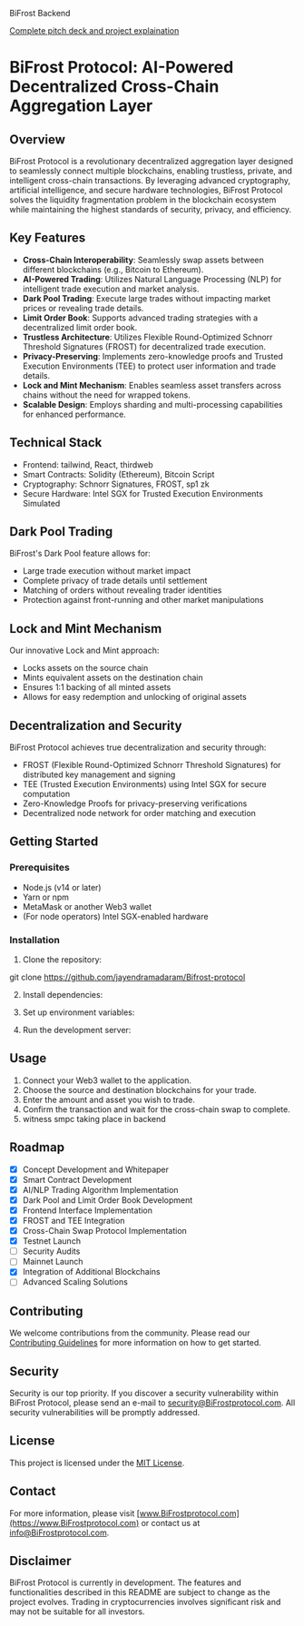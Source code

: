 BiFrost Backend

[Complete pitch deck and project explaination](https://xythum.my.canva.site/bifrost-protocol)



# BiFrost Protocol: AI-Powered Decentralized Cross-Chain Aggregation Layer

## Overview

BiFrost Protocol is a revolutionary decentralized aggregation layer designed to seamlessly connect multiple blockchains, enabling trustless, private, and intelligent cross-chain transactions. By leveraging advanced cryptography, artificial intelligence, and secure hardware technologies, BiFrost Protocol solves the liquidity fragmentation problem in the blockchain ecosystem while maintaining the highest standards of security, privacy, and efficiency.

## Key Features

- **Cross-Chain Interoperability**: Seamlessly swap assets between different blockchains (e.g., Bitcoin to Ethereum).
- **AI-Powered Trading**: Utilizes Natural Language Processing (NLP) for intelligent trade execution and market analysis.
- **Dark Pool Trading**: Execute large trades without impacting market prices or revealing trade details.
- **Limit Order Book**: Supports advanced trading strategies with a decentralized limit order book.
- **Trustless Architecture**: Utilizes Flexible Round-Optimized Schnorr Threshold Signatures (FROST) for decentralized trade execution.
- **Privacy-Preserving**: Implements zero-knowledge proofs and Trusted Execution Environments (TEE) to protect user information and trade details.
- **Lock and Mint Mechanism**: Enables seamless asset transfers across chains without the need for wrapped tokens.
- **Scalable Design**: Employs sharding and multi-processing capabilities for enhanced performance.

## Technical Stack

- Frontend: tailwind, React, thirdweb
- Smart Contracts: Solidity (Ethereum), Bitcoin Script
- Cryptography: Schnorr Signatures, FROST, sp1 zk
- Secure Hardware: Intel SGX for Trusted Execution Environments Simulated

## Dark Pool Trading

BiFrost's Dark Pool feature allows for:
- Large trade execution without market impact
- Complete privacy of trade details until settlement
- Matching of orders without revealing trader identities
- Protection against front-running and other market manipulations

## Lock and Mint Mechanism

Our innovative Lock and Mint approach:
- Locks assets on the source chain
- Mints equivalent assets on the destination chain
- Ensures 1:1 backing of all minted assets
- Allows for easy redemption and unlocking of original assets

## Decentralization and Security

BiFrost Protocol achieves true decentralization and security through:
- FROST (Flexible Round-Optimized Schnorr Threshold Signatures) for distributed key management and signing
- TEE (Trusted Execution Environments) using Intel SGX for secure computation
- Zero-Knowledge Proofs for privacy-preserving verifications
- Decentralized node network for order matching and execution

## Getting Started

### Prerequisites

- Node.js (v14 or later)
- Yarn or npm
- MetaMask or another Web3 wallet
- (For node operators) Intel SGX-enabled hardware

### Installation

1. Clone the repository:

git clone https://github.com/jayendramadaram/Bifrost-protocol

2. Install dependencies:


3. Set up environment variables:



4. Run the development server:



## Usage

1. Connect your Web3 wallet to the application.
2. Choose the source and destination blockchains for your trade.
3. Enter the amount and asset you wish to trade.
4. Confirm the transaction and wait for the cross-chain swap to complete.
5. witness smpc taking place in backend

## Roadmap

- [x] Concept Development and Whitepaper
- [x] Smart Contract Development
- [x] AI/NLP Trading Algorithm Implementation
- [x] Dark Pool and Limit Order Book Development
- [x] Frontend Interface Implementation
- [x] FROST and TEE Integration
- [x] Cross-Chain Swap Protocol Implementation
- [x] Testnet Launch
- [ ] Security Audits
- [ ] Mainnet Launch
- [x] Integration of Additional Blockchains
- [ ] Advanced Scaling Solutions

## Contributing

We welcome contributions from the community. Please read our [Contributing Guidelines](CONTRIBUTING.md) for more information on how to get started.

## Security

Security is our top priority. If you discover a security vulnerability within BiFrost Protocol, please send an e-mail to security@BiFrostprotocol.com. All security vulnerabilities will be promptly addressed.

## License

This project is licensed under the [MIT License](LICENSE).

## Contact

For more information, please visit [www.BiFrostprotocol.com](https://www.BiFrostprotocol.com) or contact us at info@BiFrostprotocol.com.

## Disclaimer

BiFrost Protocol is currently in development. The features and functionalities described in this README are subject to change as the project evolves. Trading in cryptocurrencies involves significant risk and may not be suitable for all investors.


